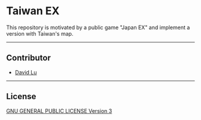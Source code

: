 # Taiwan EX

This repository is motivated by a public game "Japan EX" and implement a version with Taiwan's map.

---
## Contributor

* [David Lu](https://github.com/yungshenglu)

---
## License

[GNU GENERAL PUBLIC LICENSE Version 3](LICENSE)